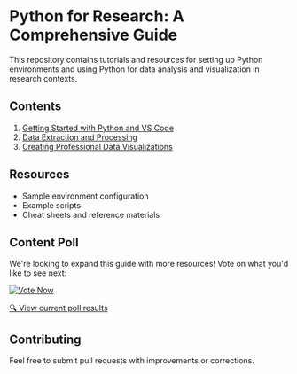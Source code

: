 # Python for Research: A Comprehensive Guide

This repository contains tutorials and resources for setting up Python environments and using Python for data analysis and visualization in research contexts.

## Contents

1. [Getting Started with Python and VS Code](tutorials/part1-getting-started.md)
2. [Data Extraction and Processing](tutorials/part2-data-extraction.md)
3. [Creating Professional Data Visualizations](tutorials/part3-data-visualization.md)

## Resources

- Sample environment configuration
- Example scripts
- Cheat sheets and reference materials

## Content Poll

We're looking to expand this guide with more resources! Vote on what you'd like to see next:

<a href="https://github.com/RJLP-hw-uk/Complete-Guide-to-Python-Setup-and-Data-Visualization-for-Research/discussions/1">
  <img src="https://img.shields.io/badge/Vote%20Now-Interactive%20Poll-brightgreen?style=for-the-badge" alt="Vote Now" />
</a>

[🔍 View current poll results](https://github.com/RJLP-hw-uk/Complete-Guide-to-Python-Setup-and-Data-Visualization-for-Research/discussions/1)

## Contributing

Feel free to submit pull requests with improvements or corrections.
